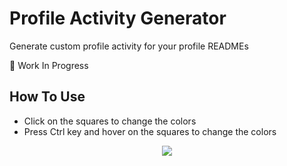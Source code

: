# Profile Activity Generator

Generate custom profile activity for your profile READMEs

🚧 Work In Progress 

## How To Use

- Click on the squares to change the colors
- Press Ctrl key and hover on the squares to change the colors

<div align="center">
    <img src="https://raw.githubusercontent.com/omidnikrah/profile-activity-generator/master/demo.png" />
</div>

